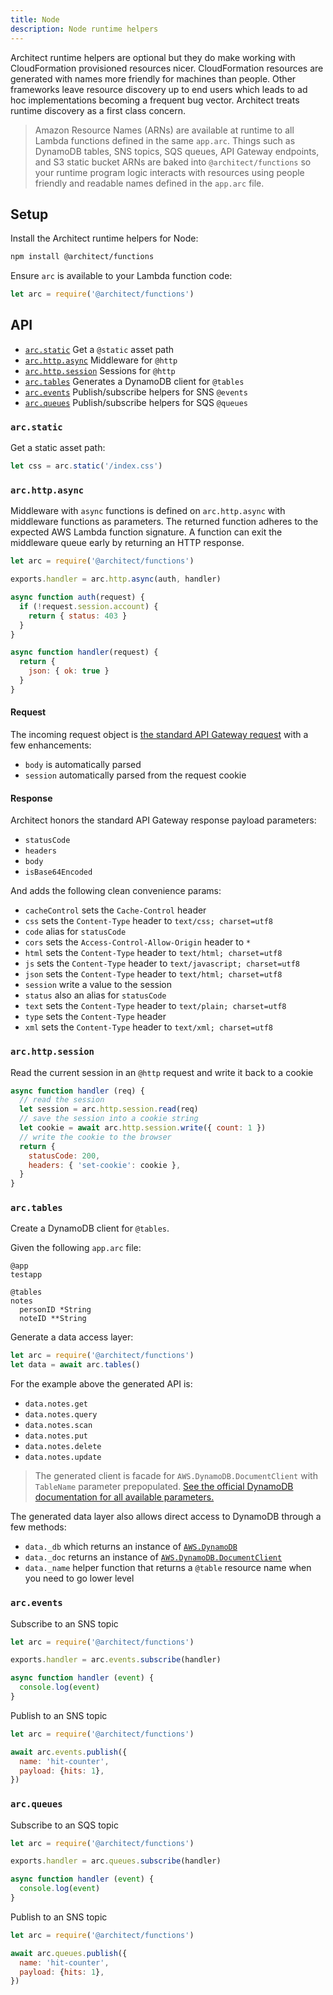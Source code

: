 ```yaml
---
title: Node
description: Node runtime helpers
---
```


Architect runtime helpers are optional but they do make working with CloudFormation provisioned resources nicer. CloudFormation resources are generated with names more friendly for machines than people. Other frameworks leave resource discovery up to end users which leads to ad hoc implementations becoming a frequent bug vector. Architect treats runtime discovery as a first class concern. 

> Amazon Resource Names (ARNs) are available at runtime to all Lambda functions defined in the same `app.arc`. Things such as DynamoDB tables, SNS topics, SQS queues, API Gateway endpoints, and S3 static bucket ARNs are baked into `@architect/functions` so your runtime program logic interacts with resources using people friendly and readable names defined in the `app.arc` file.

## Setup 

Install the Architect runtime helpers for Node:

```bash 
npm install @architect/functions
```

Ensure `arc` is available to your Lambda function code:

```javascript
let arc = require('@architect/functions')
```

## API

- [`arc.static`](#arc.static) Get a `@static` asset path 
- [`arc.http.async`](#arc.http.async) Middleware for `@http`
- [`arc.http.session`](#arc.http.session) Sessions for `@http` 
- [`arc.tables`](#arc.tables) Generates a DynamoDB client for `@tables`
- [`arc.events`](#arc.events) Publish/subscribe helpers for SNS `@events`
- [`arc.queues`](#arc.queues) Publish/subscribe helpers for SQS `@queues`

### `arc.static`

Get a static asset path:

```javascript
let css = arc.static('/index.css')
```

### `arc.http.async`

Middleware with `async` functions is defined on `arc.http.async` with middleware functions as parameters. The returned function adheres to the expected AWS Lambda function signature. A function can exit the middleware queue early by returning an HTTP response.

```javascript
let arc = require('@architect/functions')

exports.handler = arc.http.async(auth, handler)

async function auth(request) {
  if (!request.session.account) {
    return { status: 403 }
  }
}

async function handler(request) {
  return {
    json: { ok: true }
  }
}
```

#### Request

The incoming request object is [the standard API Gateway request](https://docs.aws.amazon.com/apigateway/latest/developerguide/http-api-develop-integrations-lambda.html) with a few enhancements:

- `body` is automatically parsed
- `session` automatically parsed from the request cookie

#### Response

Architect honors the standard API Gateway response payload parameters:

- `statusCode`
- `headers`
- `body`
- `isBase64Encoded`

And adds the following clean convenience params:

- `cacheControl` sets the `Cache-Control` header
- `css` sets the `Content-Type` header to `text/css; charset=utf8`
- `code` alias for `statusCode`
- `cors` sets the `Access-Control-Allow-Origin` header to `*`
- `html` sets the `Content-Type` header to `text/html; charset=utf8`
- `js` sets the `Content-Type` header to `text/javascript; charset=utf8`
- `json` sets the `Content-Type` header to `text/html; charset=utf8`
- `session` write a value to the session
- `status` also an alias for `statusCode`
- `text` sets the `Content-Type` header to `text/plain; charset=utf8`
- `type` sets the `Content-Type` header
- `xml` sets the `Content-Type` header to `text/xml; charset=utf8`

### `arc.http.session`

Read the current session in an `@http` request and write it back to a cookie

```javascript
async function handler (req) {
  // read the session
  let session = arc.http.session.read(req)
  // save the session into a cookie string
  let cookie = await arc.http.session.write({ count: 1 })
  // write the cookie to the browser
  return { 
    statusCode: 200,
    headers: { 'set-cookie': cookie },
  }
}
```

### `arc.tables`

Create a DynamoDB client for `@tables`.

Given the following `app.arc` file:

```arc
@app
testapp

@tables
notes
  personID *String
  noteID **String
```

Generate a data access layer:

```javascript
let arc = require('@architect/functions')
let data = await arc.tables()
```

For the example above the generated API is:

- `data.notes.get`
- `data.notes.query`
- `data.notes.scan`
- `data.notes.put`
- `data.notes.delete`
- `data.notes.update`

> The generated client is facade for <code>AWS.DynamoDB.DocumentClient</code> with `TableName` parameter prepopulated. <a href="https://docs.aws.amazon.com/AWSJavaScriptSDK/latest/AWS/DynamoDB/DocumentClient.html" target=blank>See the official DynamoDB documentation for all available parameters.</a>

The generated data layer also allows direct access to DynamoDB through a few methods:

- `data._db` which returns an instance of [`AWS.DynamoDB`](https://docs.aws.amazon.com/AWSJavaScriptSDK/latest/AWS/DynamoDB.html)
- `data._doc` returns an instance of [`AWS.DynamoDB.DocumentClient`](https://docs.aws.amazon.com/AWSJavaScriptSDK/latest/AWS/DynamoDB/DocumentClient.html)
- `data._name` helper function that returns a `@table` resource name when you need to go lower level

### `arc.events`

Subscribe to an SNS topic

```javascript
let arc = require('@architect/functions')

exports.handler = arc.events.subscribe(handler)

async function handler (event) {
  console.log(event)
}
```

Publish to an SNS topic

```javascript
let arc = require('@architect/functions')

await arc.events.publish({
  name: 'hit-counter',
  payload: {hits: 1},
})
```

### `arc.queues`

Subscribe to an SQS topic

```javascript
let arc = require('@architect/functions')

exports.handler = arc.queues.subscribe(handler)

async function handler (event) {
  console.log(event)
}
```

Publish to an SNS topic

```javascript
let arc = require('@architect/functions')

await arc.queues.publish({
  name: 'hit-counter',
  payload: {hits: 1},
})
```
